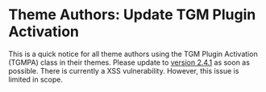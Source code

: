 # Theme Authors: Update TGM Plugin Activation

This is a quick notice for all theme authors using the TGM Plugin Activation (TGMPA) class in their themes.  Please update to <a href="https://github.com/thomasgriffin/TGM-Plugin-Activation">version 2.4.1</a> as soon as possible.  There is currently a XSS vulnerability.  However, this issue is limited in scope.